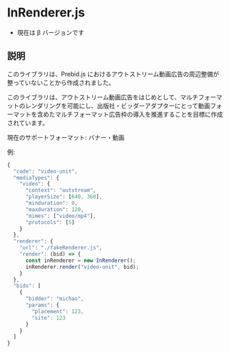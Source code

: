 # InRenderer.js

- 現在は β バージョンです

## 説明

このライブラリは、Prebid.js におけるアウトストリーム動画広告の周辺整備が整っていないことから作成されました。

このライブラリは、アウトストリーム動画広告をはじめとして、マルチフォーマットのレンダリングを可能にし、出版社・ビッダーアダプターにとって動画フォーマットを含めたマルチフォーマット広告枠の導入を推進することを目標に作成されています。

現在のサポートフォーマット: バナー・動画

例:

```javascript
{
  "code": "video-unit",
  "mediaTypes": {
    "video": {
      "context": "outstream",
      "playerSize": [640, 360],
      "minduration": 0,
      "maxduration": 120,
      "mimes": ["video/mp4"],
      "protocols": [5]
    }
  },
  "renderer": {
    "url": "./fakeRenderer.js",
    "render": (bid) => {
      const inRenderer = new InRenderer();
      inRenderer.render("video-unit", bid);
    }
  },
  "bids": [
    {
      "bidder": "michao",
      "params": {
        "placement": 123,
        "site": 123
      }
    }
  ]
}
```
